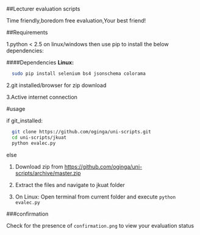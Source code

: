 ##Lecturer evaluation scripts

Time friendly,boredom free evaluation,Your best friend!

##Requirements

1.python < 2.5 on linux/windows then use pip to install the below dependencies:

####Dependencies
**Linux:**
```bash
  sudo pip install selenium bs4 jsonschema colorama
  ```
  
2.git installed/browser for zip download

3.Active internet connection

#usage

if git_installed:
```bash
  git clone https://github.com/oginga/uni-scripts.git
  cd uni-scripts/jkuat
  python evalec.py
  ```
else

1. Download zip from https://github.com/oginga/uni-scripts/archive/master.zip 

2. Extract the files and navigate to jkuat folder

3. On Linux: Open terminal from current folder and execute ```python evalec.py``` 

###confirmation

Check for the presence of ```confirmation.png``` to view your evaluation status
